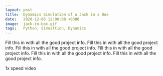 ```yaml
---
layout: post
title:  Dynamics Simulation of a Jack in a Box
date:   2020-12-06 12:00:00 +0300
image:  jack-in-box.gif
tags:   Python, Simualtion, Dynamics
---
```

Fill this in with all the good project info. Fill this in with all the good project info. Fill this in with all the good project info.
Fill this in with all the good project info. Fill this in with all the good project info. Fill this in with all the good project info.

1x speed video